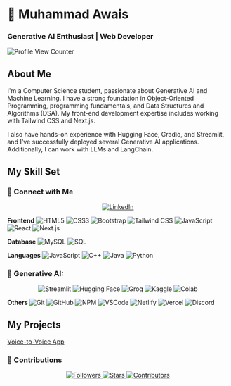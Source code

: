 # 🌟 Muhammad Awais
### Generative AI Enthusiast | Web Developer

![Profile View Counter](https://komarev.com/ghpvc/?username=MuhammadAwais-32013)

## About Me
I'm a Computer Science student, passionate about Generative AI and Machine Learning. I have a strong foundation in Object-Oriented Programming, programming fundamentals, and Data Structures and Algorithms (DSA). My front-end development expertise includes working with Tailwind CSS and Next.js.

I also have hands-on experience with Hugging Face, Gradio, and Streamlit, and I've successfully deployed several Generative AI applications. Additionally, I can work with LLMs and LangChain.

## My Skill Set

### 🔗 Connect with Me
<p align="center">
  <a href="https://www.linkedin.com/in/muhammad-awais32013">
    <img src="https://img.shields.io/badge/LinkedIn-%2300A0DC.svg?style=for-the-badge&logo=linkedin&logoColor=white" alt="LinkedIn"/>
  </a>
</p>

**Frontend**
![HTML5](https://img.shields.io/badge/-HTML5-E34F26?style=flat&logo=html5&logoColor=white)
![CSS3](https://img.shields.io/badge/-CSS3-1572B6?style=flat&logo=css3)
![Bootstrap](https://img.shields.io/badge/-Bootstrap-563D7C?style=flat&logo=bootstrap)
![Tailwind CSS](https://img.shields.io/badge/-Tailwind%20CSS-38B2AC?style=flat&logo=tailwind-css)
![JavaScript](https://img.shields.io/badge/-JavaScript-F7DF1E?style=flat&logo=javascript)
![React](https://img.shields.io/badge/-React-61DAFB?style=flat&logo=react)
![Next.js](https://img.shields.io/badge/next.js-%23000000.svg?style=for-the-badge&logo=nextdotjs&logoColor=white)

**Database**
![MySQL](https://img.shields.io/badge/-MySQL-4479A1?style=flat&logo=mysql)
![SQL](https://img.shields.io/badge/sql-%2300f.svg?style=for-the-badge&logo=sql&logoColor=white)

**Languages**
![JavaScript](https://img.shields.io/badge/-JavaScript-F7DF1E?style=flat&logo=javascript)
![C++](https://img.shields.io/badge/-C++-00599C?style=flat&logo=c%2B%2B)
![Java](https://img.shields.io/badge/-Java-007396?style=flat&logo=java)
![Python](https://img.shields.io/badge/-Python-3776AB?style=flat&logo=python)

### 🧠 Generative AI:
<p align="center">
  <img src="https://img.shields.io/badge/Streamlit-%23FF4B4B.svg?style=for-the-badge&logo=streamlit&logoColor=white" alt="Streamlit"/>
  <img src="https://img.shields.io/badge/Hugging%20Face-%23FFD44A.svg?style=for-the-badge&logo=huggingface&logoColor=black" alt="Hugging Face"/>
  <img src="https://img.shields.io/badge/Groq-%239B4F96.svg?style=for-the-badge&logo=groq&logoColor=white" alt="Groq"/>
  <img src="https://img.shields.io/badge/Kaggle-%2300f.svg?style=for-the-badge&logo=kaggle&logoColor=white" alt="Kaggle"/>
  <img src="https://img.shields.io/badge/Colab-%23F9AB00.svg?style=for-the-badge&logo=googlecolab&logoColor=white" alt="Colab"/>
</p>

**Others**
![Git](https://img.shields.io/badge/-Git-F05032?style=flat&logo=git)
![GitHub](https://img.shields.io/badge/-GitHub-181717?style=flat&logo=github)
![NPM](https://img.shields.io/badge/-npm-CB3837?style=flat&logo=npm)
![VSCode](https://img.shields.io/badge/-VSCode-007ACC?style=flat&logo=visual-studio-code)
![Netlify](https://img.shields.io/badge/-Netlify-00C7B7?style=flat&logo=netlify)
![Vercel](https://img.shields.io/badge/-Vercel-000000?style=flat&logo=vercel)
![Discord](https://img.shields.io/badge/-Discord-7289DA?style=flat&logo=discord)

## My Projects
[Voice-to-Voice App](https://huggingface.co/spaces/AlphaCoder32/voice_to_voice_Bot)

### 📝 Contributions
<p align="center">
  <a href="https://github.com/MuhammadAwais-32013?tab=repositories">
    <img src="https://img.shields.io/github/followers/MuhammadAwais-32013?style=flat&logo=github&label=Followers" alt="Followers"/>
  </a>
  <a href="https://github.com/MuhammadAwais-32013">
    <img src="https://img.shields.io/github/stars/MuhammadAwais-32013?style=flat&logo=github&label=Stars" alt="Stars"/>
  </a>
  <a href="https://github.com/MuhammadAwais-32013">
    <img src="https://img.shields.io/github/contributors/MuhammadAwais-32013?style=flat&logo=github&label=Contributors" alt="Contributors"/>
  </a>
</p>
